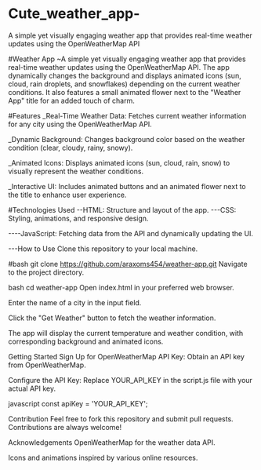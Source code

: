 # Cute_weather_app-
A simple yet visually engaging weather app that provides real-time weather updates using the OpenWeatherMap API





#Weather App
~A simple yet visually engaging weather app that provides real-time weather updates using the OpenWeatherMap API. The app dynamically changes the background and displays animated icons (sun, cloud, rain droplets, and snowflakes) depending on the current weather conditions. It also features a small animated flower next to the "Weather App" title for an added touch of charm.

#Features
_Real-Time Weather Data: Fetches current weather information for any city using the OpenWeatherMap API.

_Dynamic Background: Changes background color based on the weather condition (clear, cloudy, rainy, snowy).

_Animated Icons: Displays animated icons (sun, cloud, rain, snow) to visually represent the weather conditions.

_Interactive UI: Includes animated buttons and an animated flower next to the title to enhance user experience.

#Technologies Used
--HTML: Structure and layout of the app.
---CSS: Styling, animations, and responsive design.

----JavaScript: Fetching data from the API and dynamically updating the UI.


---How to Use
Clone this repository to your local machine.

#bash
git clone https://github.com/araxoms454/weather-app.git
Navigate to the project directory.

bash
cd weather-app
Open index.html in your preferred web browser.

Enter the name of a city in the input field.

Click the "Get Weather" button to fetch the weather information.

The app will display the current temperature and weather condition, with corresponding background and animated icons.

Getting Started
Sign Up for OpenWeatherMap API Key: Obtain an API key from OpenWeatherMap.

Configure the API Key: Replace YOUR_API_KEY in the script.js file with your actual API key.

javascript
const apiKey = 'YOUR_API_KEY';



Contribution
Feel free to fork this repository and submit pull requests. Contributions are always welcome!


Acknowledgements
OpenWeatherMap for the weather data API.

Icons and animations inspired by various online resources.
